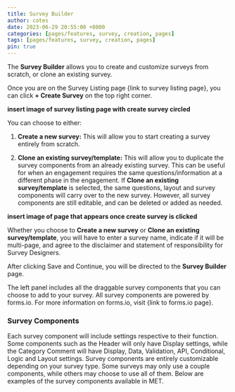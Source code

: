 ```yaml
---
title: Survey Builder
author: cotes
date: 2023-06-29 20:55:00 +0800
categories: [pages/features, survey, creation, pages]
tags: [pages/features, survey, creation, pages]
pin: true
---
```


The **Survey Builder** allows you to create and customize surveys from scratch, or clone an existing survey.  

Once you are on the Survey Listing page {link to survey listing page}, you can click **+ Create Survey** on the top right corner.  

**insert image of survey listing page with create survey circled**  

You can choose to either:
1. **Create a new survey:** This will allow you to start creating a survey entirely from scratch.
   
2. **Clone an existing survey/template:** This will allow you to duplicate the survey components from an already existing survey. This can be useful for when an engagement requires the same questions/information at a different phase in the engagement. If **Clone an existing survey/template** is selected, the same questions, layout and survey components will carry over to the new survey. However, all survey components are still editable, and can be deleted or added as needed.  

**insert image of page that appears once create survey is clicked**  

Whether you choose to **Create a new survey** or **Clone an existing survey/template**, you will have to enter a survey name, indicate if it will be multi-page, and agree to the disclaimer and statement of responsibility for Survey Designers. 

After clicking Save and Continue, you will be directed to the **Survey Builder** page.  

The left panel includes all the draggable survey components that you can choose to add to your survey. All survey components are powered by forms.io. For more information on forms.io, visit {link to forms.io page}.  

### Survey Components ###  

Each survey component will include settings respective to their function. Some components such as the Header will only have Display settings, while the Category Comment will have Display, Data, Validation, API, Conditional, Logic and Layout settings.
Survey components are entirely customizable depending on your survey type. Some surveys may only use a couple components, while others may choose to use all of them. 
Below are examples of the survey components available in MET.

